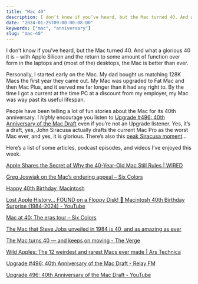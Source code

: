 ```yaml
---
title: "Mac 40"
description: I don’t know if you’ve heard, but the Mac turned 40. And what a glorious 40 it is.
date: "2024-01-25T09:00:00-08:00"
keywords: ["mac", "anniversary"]
slug: "mac-40"
---
```


I don’t know if you’ve heard, but the Mac turned 40. And what a glorious 40 it is – with Apple Silicon and the return to some amount of function over form in the laptops and (most of the) desktops, the Mac is better than ever.

Personally, I started early on the Mac. My dad bought us matching 128K Macs the first year they came out. My Mac was upgraded to Fat Mac and then Mac Plus, and it served me far longer than it had any right to. By the time I got a current at the time PC at a discount from my employer, my Mac was way past its useful lifespan.

People have been telling a lot of fun stories about the Mac for its 40th anniversary. I *highly* encourage you listen to [Upgrade \#496: 40th Anniversary of the Mac Draft](https://www.relay.fm/upgrade/496) even if you’re not an Upgrade listener. Yes, it’s a draft, yes, John Siracusa actually drafts the current Mac Pro as the worst Mac ever, and yes, it is glorious. There’s also this [peak Siracusa moment](https://siracusasays.com/episodes/42/)…

Here’s a list of some articles, podcast episodes, and videos I’ve enjoyed this week.

[Apple Shares the Secret of Why the 40-Year-Old Mac Still Rules | WIRED](https://www.wired.com/story/plaintext-apple-secret-40-year-old-mac-still-rules/)  

[Greg Joswiak on the Mac’s enduring appeal – Six Colors](https://sixcolors.com/post/2024/01/mac-40-a-quick-qa-with-greg-joswiak/)  

[Happy 40th Birthday, Macintosh](https://mac40th.com/)  

[Lost Apple History... FOUND on a Floppy Disk! 💾 Macintosh 40th Birthday Surprise (1984-2024) - YouTube](https://www.youtube.com/watch?v=QBbBf894_f0)  

[Mac at 40: The eras tour – Six Colors](https://sixcolors.com/post/2024/01/mac-at-40-the-eras-tour/)  

[The Mac that Steve Jobs unveiled in 1984 is 40, and as amazing as ever](https://www.fastcompany.com/91013403/40-years-later-the-original-mac-is-more-amazing-than-ever)  

[The Mac turns 40 — and keeps on moving - The Verge](https://www.theverge.com/24048479/apple-mac-40-anniversary)  

[Wild Apples: The 12 weirdest and rarest Macs ever made | Ars Technica](https://arstechnica.com/gadgets/2024/01/macintosh-at-40-the-oddest-and-rarest-macs-ever-built/)  

[Upgrade #496: 40th Anniversary of the Mac Draft - Relay FM](https://www.relay.fm/upgrade/496)  

[Upgrade 496: 40th Anniversary of the Mac Draft - YouTube](https://www.youtube.com/watch?v=eNebqs-oPUg)  
